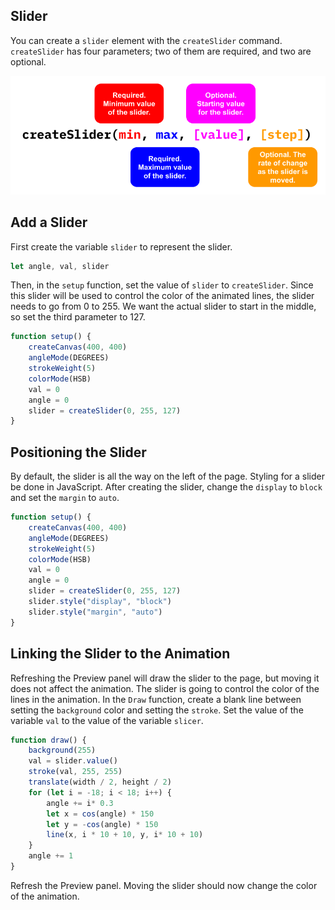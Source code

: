 ## Slider

You can create a `slider` element with the `createSlider` command. `createSlider` has four parameters; two of them are required, and two are optional.

![Create Slider](.guides/img/createSlider.png)

## Add a Slider

First create the variable `slider` to represent the slider.

```javascript
let angle, val, slider
```

Then, in the `setup` function, set the value of `slider` to `createSlider`. Since this slider will be used to control the color of the animated lines, the slider needs to go from 0 to 255. We want the actual slider to start in the middle, so set the third parameter to 127.

```javascript
function setup() {
    createCanvas(400, 400)
    angleMode(DEGREES)
    strokeWeight(5)
    colorMode(HSB)
    val = 0
    angle = 0
    slider = createSlider(0, 255, 127)
}
```

## Positioning the Slider

By default, the slider is all the way on the left of the page. Styling for a slider be done in JavaScript. After creating the slider, change the `display` to `block` and set the `margin` to `auto`.

```javascript
function setup() {
    createCanvas(400, 400)
    angleMode(DEGREES)
    strokeWeight(5)
    colorMode(HSB)
    val = 0
    angle = 0
    slider = createSlider(0, 255, 127)
    slider.style("display", "block")
    slider.style("margin", "auto")
}
```

## Linking the Slider to the Animation

Refreshing the Preview panel will draw the slider to the page, but moving it does not affect the animation. The slider is going to control the color of the lines in the animation. In the `Draw` function, create a blank line between setting the `background` color and setting the `stroke`. Set the value of the variable `val` to the value of the variable `slicer`.

```javascript
function draw() {
    background(255)
    val = slider.value()
    stroke(val, 255, 255)
    translate(width / 2, height / 2)
    for (let i = -18; i < 18; i++) {
        angle += i* 0.3
        let x = cos(angle) * 150
        let y = -cos(angle) * 150
        line(x, i * 10 + 10, y, i* 10 + 10)
    }
    angle += 1 
}
```

Refresh the Preview panel. Moving the slider should now change the color of the animation.